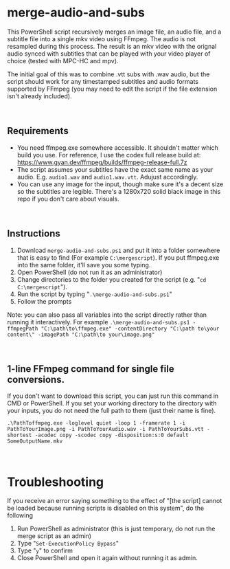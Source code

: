 # merge-audio-and-subs
This PowerShell script recursively merges an image file, an audio file, and a subtitle file into a single mkv video using FFmpeg. The audio is not resampled during this process. The result is an mkv video with the orignal audio synced with subtitles that can be played with your video player of choice (tested with MPC-HC and mpv). 

The initial goal of this was to combine .vtt subs with .wav audio, but the script should work for any timestamped subtitles and audio formats supported by FFmpeg (you may need to edit the script if the file extension isn't already included).

<br>

## Requirements
* You need ffmpeg.exe somewhere accessible. It shouldn't matter which build you use. For reference, I use the codex full release build at: https://www.gyan.dev/ffmpeg/builds/ffmpeg-release-full.7z
* The script assumes your subtitles have the exact same name as your audio. E.g. `audio1.wav` and `audio1.wav.vtt`. Adujust accordingly.
* You can use any image for the input, though make sure it's a decent size so the subtitles are legible. There's a 1280x720 solid black image in this repo if you don't care about visuals.

<br>

## Instructions
1. Download `merge-audio-and-subs.ps1` and put it into a folder somewhere that is easy to find (For example `C:\mergescript`). If you put ffmpeg.exe into the same folder, it'll save you some typing.
2. Open PowerShell (do not run it as an administrator)
3. Change directories to the folder you created for the script (e.g. "`cd C:\mergescript`").
4. Run the script by typing "`.\merge-audio-and-subs.ps1`"
5. Follow the prompts

Note: you can also pass all variables into the script directly rather than running it interactively. For example `.\merge-audio-and-subs.ps1 -ffmpegPath "C:\path\to\ffmpeg.exe" -contentDirectory "C:\path to\your content\" -imagePath "C:\path\to your\image.png"`

<br>

## 1-line FFmpeg command for single file conversions. 
If you don't want to download this script, you can just run this command in CMD or PowerShell. If you set your working directory to the directory with your inputs, you do not need the full path to them (just their name is fine).
```
.\PathToffmpeg.exe -loglevel quiet -loop 1 -framerate 1 -i PathToYourImage.png -i PathToYourAudio.wav -i PathToYourSubs.vtt -shortest -acodec copy -scodec copy -disposition:s:0 default SomeOutputName.mkv
```

<br>

# Troubleshooting
If you receive an error saying something to the effect of "[the script] cannot be loaded because running scripts is disabled on this system", do the following
1. Run PowerShell as administrator (this is just temporary, do not run the merge script as an admin)
2. Type "`Set-ExecutionPolicy Bypass`"
3. Type "`y`" to confirm
4. Close PowerShell and open it again without running it as admin. 